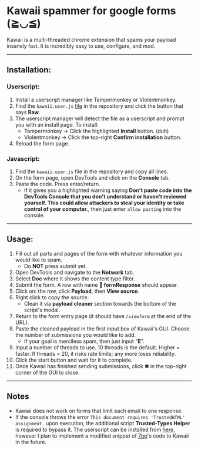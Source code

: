 # Kawaii spammer for google forms (≧◡≦)

Kawaii is a multi-threaded chrome extension that spams your payload insanely fast. It is incredibly easy to use, configure, and mod.

---

## Installation:

### Userscript:
1. Install a userscript manager like Tampermonkey or Violentmonkey.
2. Find the `kawaii.user.js` [file](https://github.com/zzryn/kawaii_gforms_spammer/blob/main/kawaii.user.js) in the repository and click the button that says **Raw**.
3. The userscript manager will detect the file as a userscript and prompt you with an install page. To install:
   * Tampermonkey → Click the highlighted **Install** button. (duh)
   * Violentmonkey → Click the top-right **Confirm installation** button.
4. Reload the form page.

### Javascript:
1. Find the `kawaii.user.js` file in the repository and copy all lines.
2. On the form page, open DevTools and click on the **Console** tab.
3. Paste the code. Press enter/return.
   * If it gives you a highlighted warning saying **Don't paste code into the DevTools Console that you don't understand or haven't reviewed yourself. This could allow attackers to steal your identity or take control of your computer.**, then just enter ```allow pasting``` into the console.

---

## Usage:

1. Fill out all parts and pages of the form with whatever information you would like to spam.
   * Do **NOT** press submit yet.
2. Open DevTools and navigate to the **Network** tab.
3. Select **Doc** where it shows the content type filter.
4. Submit the form. A row with name **📄 formResponse** should appear.
5. Click on: the row, click **Payload**, then **View source**.
6. Right click to copy the source.
   * Clean it via **payload cleaner** section towards the bottom of the script's modal.
7. Return to the form entry page (it should have ```/viewform``` at the end of the URL).
8. Paste the cleaned payload in the first input box of Kawaii's GUI. Choose the number of submissions you would like to add.
   * If your goal is merciless spam, then just input "**E**".
9. Input a number of threads to use. 10 threads is the default. Higher = faster. If threads > 20, it risks rate limits; any more loses reliability. 
10. Click the start button and wait for it to complete.
11. Once Kawaii has finished sending submissions, click **✖** in the top-right corner of the GUI to close.

---

## Notes

- Kawaii does not work on forms that limit each email to one response.
- If the console throws the error `This document requires 'TrustedHTML' assignment.` upon execution, the additional script **Trusted-Types Helper** is required to bypass it. The userscript can be installed from [here](https://greasyfork.org/en/scripts/433051-trusted-types-helper), however I plan to implement a modified snippet of [7bp](https://github.com/7bp)'s code to Kawaii in the future.
